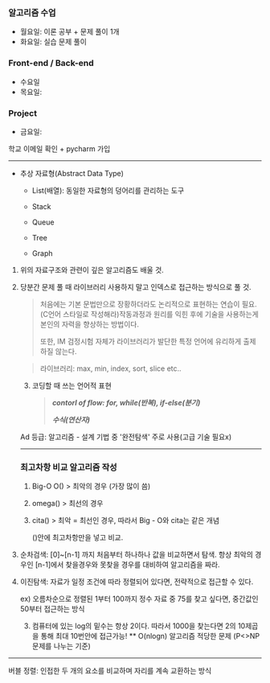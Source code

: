 ### 알고리즘 수업

* 월요일: 이론 공부 + 문제 풀이 1개 
* 화요일: 실습 문제 풀이

### Front-end / Back-end

* 수요일
* 목요일:

### Project

* 금요일: 



학교 이메일 확인 + pycharm 가입

---------------------

* 추상 자료형(Abstract Data Type)

  * List(배열): 동일한 자료형의 덩어리를 관리하는 도구

  * Stack

  * Queue

  * Tree
  * Graph

1. 위의 자료구조와 관련이 깊은 알고리즘도 배울 것.

2. 당분간 문제 풀 때 라이브러리 사용하지 말고 인덱스로 접근하는 방식으로 풀 것.

   >  처음에는 기본 문법만으로 장황하더라도 논리적으로 표현하는 연습이 필요.(C언어 스타일로 작성해라)작동과정과 원리를 익힌 후에 기술을 사용하는게 본인의 자력을 향상하는 방법이다.
   >
   > 또한, IM 검정시험 자체가 라이브러리가 발단한 특정 언어에 유리하게 출제하질 않는다.

   > 라이브러리:  max, min, index, sort, slice etc.. 

   3. 코딩할 때 쓰는 언어적 표현

      > ***contorl of flow: for,  while(반복), if-else(분기)***
      >
      > ***수식(연산자)***

   

   Ad 등급: 알고리즘 -  설계 기법 중 '완전탐색' 주로 사용(고급 기술 필요x) 

   

   -------------------------------

   ### 최고차항 비교 알고리즘 작성

   1. Big-O O()  > 최악의 경우 (가장 많이 씀)

   2. omega() > 최선의 경우

   3. cita() > 최악 = 최선인 경우, 따라서 Big - O와 cita는 같은 개념

      ()안에 최고차항만을 넣고 비교.



1. 순차검색: [0]~[n-1] 까지 처음부터 하나하나 값을 비교하면서 탐색. 항상 최악의 경우인 [n-1]에서 찾을경우와 못찾을 경우를 대비하여 알고리즘을 짜라.

2. 이진탐색: 자료가 일정 조건에 따라 정렬되어 있다면, 전략적으로 접근할 수 있다.

   ex) 오름차순으로 정렬된 1부터 100까지 정수 자료 중 75를 찾고 싶다면, 중간값인 50부터 접근하는 방식

   

   3.  컴퓨터에 있는 log의 밑수는 항상 2이다. 따라서 1000을 찾는다면 2의 10제곱을 통해 최대 10번안에 접근가능! ** O(nlogn) 알고리즘 적당한 문제 (P<>NP 문제를 나누는 기준) 

_________________

버블 정렬: 인접한 두 개의 요소를 비교하며 자리를 계속 교환하는 방식